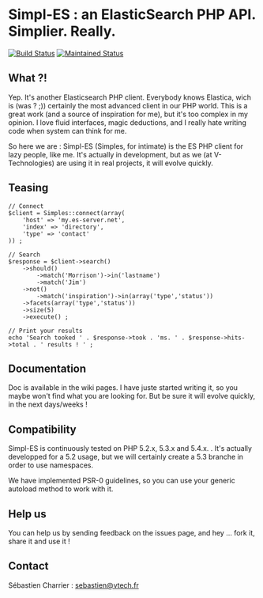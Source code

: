 # Simpl-ES : an ElasticSearch PHP API. Simplier. Really.

[![Build Status](https://secure.travis-ci.org/scharrier/simpl-es.png)](http://travis-ci.org/scharrier/simpl-es) [![Maintained Status](http://stillmaintained.com/scharrier/simpl-es.png)](http://stillmaintained.com/scharrier/simpl-es)

What ?!
-------
Yep. It's another Elasticsearch PHP client. Everybody knows Elastica, wich is (was ? ;)) certainly the most advanced client in our PHP world. This is a great work (and a source of inspiration for me), but it's too complex in my opinion. I love fluid interfaces, magic deductions, and I really hate writing code when system can think for me.

So here we are : Simpl-ES (Simples, for intimate) is the ES  PHP client for lazy people, like me. It's actually in development, but as we (at V-Technologies) are using it in real projects, it will evolve quickly.

Teasing
-------
	
	// Connect
	$client = Simples::connect(array(
		'host' => 'my.es-server.net',
		'index' => 'directory',
		'type' => 'contact'
	)) ;

	// Search
	$response = $client->search()
		->should()
			->match('Morrison')->in('lastname')
			->match('Jim')
		->not()
			->match('inspiration')->in(array('type','status'))
		->facets(array('type','status'))
		->size(5)
		->execute() ;

	// Print your results
	echo 'Search tooked ' . $response->took . 'ms. ' . $response->hits->total . ' results ! ' ;

Documentation
-------------

Doc is available in the wiki pages. I have juste started writing it, so you maybe won't find what you are looking for. But
be sure it will evolve quickly, in the next days/weeks !

Compatibility
-------------

Simpl-ES is continuously tested on PHP 5.2.x, 5.3.x and 5.4.x. . It's actually developped for a 5.2 usage, but we will certainly create a 5.3 branche in order to use namespaces.

We have implemented PSR-0 guidelines, so you can use your generic autoload method to work with it.

Help us
-------

You can help us by sending feedback on the issues page, and hey ... fork it, share it and use it !

Contact
-------

Sébastien Charrier : sebastien@vtech.fr